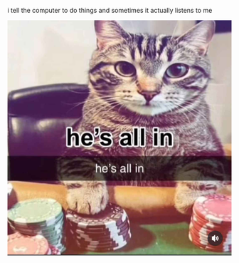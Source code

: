 i tell the computer to do things and sometimes it actually listens to me
<!--START_SECTION:update_image-->
<img src=https://raw.githubusercontent.com/sneakykestrel/sneakykestrel/main/.github/images/hes-all-in.jpg height="" width="" align=left alt=kitty />
<!--END_SECTION:update_image-->

